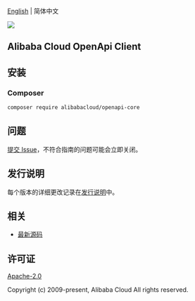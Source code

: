 [English](README.md) | 简体中文

![](https://aliyunsdk-pages.alicdn.com/icons/AlibabaCloud.svg)

## Alibaba Cloud OpenApi Client

## 安装

### Composer

```bash
composer require alibabacloud/openapi-core
```

## 问题

[提交 Issue](https://github.com/aliyun/darabonba-openapi/issues/new)，不符合指南的问题可能会立即关闭。

## 发行说明

每个版本的详细更改记录在[发行说明](./ChangeLog.txt)中。

## 相关

* [最新源码](https://github.com/aliyun/darabonba-openapi)

## 许可证

[Apache-2.0](http://www.apache.org/licenses/LICENSE-2.0)

Copyright (c) 2009-present, Alibaba Cloud All rights reserved.
